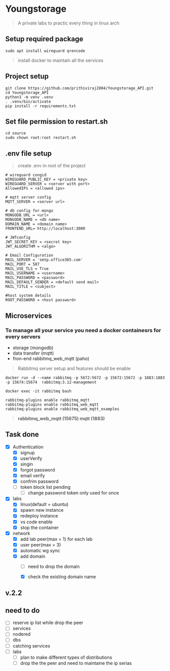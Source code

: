 # Youngstorage

> A private labs to practic every thing in linux arch

## Setup required package

```
sudo apt install wireguard qrencode
```

> install docker to maintain all the services

## Project setup

```
git clone https://github.com/prithiviraj2804/Youngstorage_API.git
cd Youngstorage_API
python3 -m venv .venv
. .venv/bin/activate
pip install -r requirements.txt
```

## Set file permission to restart.sh

```
cd source
sudo chown root:root restart.sh
```

## .env file setup

> create .env in root of the project

```
# wireguard congid
WIREGUARD_PUBLIC_KEY = <private key>
WIREGUARD_SERVER = <server with port>
AllowedIPs = <allowed ips>

# mqtt server config
MQTT_SERVER = <server url>

# db config for mongo
MONGODB_URL = <url>
MONGODB_NAME = <db name>
DOMAIN_NAME = <domain name>
FRONTEND_URL= http://localhost:3000

# JWTconfig
JWT_SECRET_KEY = <secret key>
JWT_ALGORITHM = <algo>

# Email Configuration
MAIL_SERVER = 'smtp.office365.com'
MAIL_PORT = 587
MAIL_USE_TLS = True
MAIL_USERNAME = <username>
MAIL_PASSWORD = <password>
MAIL_DEFAULT_SENDER = <default send mail>
MAIL_TITLE = <subject>

#host system details
ROOT_PASSWORD = <host password>
```

## Microservices

### To manage all your service you need a docker containesrs for every servers

- storage (mongodb)
- data transfer (mqtt)
- fron-end rabbitmq_web_mqtt (paho)

> Rabbitmq server setup and features should be enable

```
docker run -d --name rabbitmq -p 5672:5672 -p 15672:15672 -p 1883:1883  -p 15674:15674  rabbitmq:3.12-management

docker exec -it rabbitmq bash

rabbitmq-plugins enable rabbitmq_mqtt
rabbitmq-plugins enable rabbitmq_web_mqtt
rabbitmq-plugins enable rabbitmq_web_mqtt_examples
```

> **rabbitmq_web_mqtt (15675) mqtt (1883)**

## Task done

- [x] Authentication
  - [x] signup
  - [x] userVerify
  - [x] singin
  - [x] forgot password
  - [x] email verify
  - [x] confrim password
  - [ ] token block list pending
    - [ ] change password token only used for once
- [x] labs
  - [x] linux(default = ubuntu)
  - [x] spawn new instance
  - [x] redeploy instance
  - [x] vs code enable
  - [x] stop the container
- [x] network
  - [x] add lab peer(max = 1) for each lab
  - [x] user peer(max = 3)
  - [x] automatic wg sync
  - [x] add domain
    - [ ] need to drop the domain
    - [x] check the existing domain name


## v.2.2

## need to do
 - [ ] reserve ip list while drop the peer
 - [ ] services
  - [ ] nodered
  - [ ] dbs
  - [ ] catching services
- [ ] labs
  - [ ] plan to make different types of distributions
  - [ ] drop the the peer and need to maintaine the ip serias